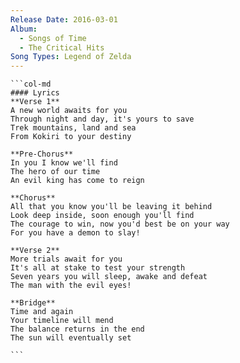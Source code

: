 ```yaml
---
Release Date: 2016-03-01
Album:
  - Songs of Time
  - The Critical Hits
Song Types: Legend of Zelda
---
```


````col
```col-md
#### Lyrics
**Verse 1**
A new world awaits for you
Through night and day, it's yours to save
Trek mountains, land and sea
From Kokiri to your destiny

**Pre-Chorus**
In you I know we'll find
The hero of our time
An evil king has come to reign

**Chorus**
All that you know you'll be leaving it behind
Look deep inside, soon enough you'll find
The courage to win, now you'd best be on your way
For you have a demon to slay!

**Verse 2**
More trials await for you
It's all at stake to test your strength
Seven years you will sleep, awake and defeat
The man with the evil eyes!

**Bridge**
Time and again
Your timeline will mend
The balance returns in the end
The sun will eventually set

```
````
